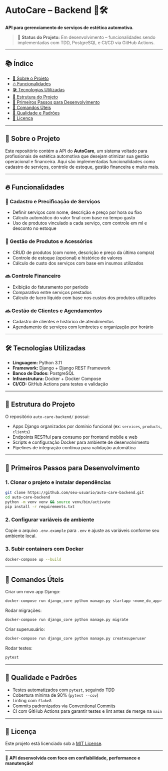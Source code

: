 # **AutoCare – Backend** 🚗🛠️

**API para gerenciamento de serviços de estética automotiva.**

> 🚧 **Status do Projeto:** Em desenvolvimento – funcionalidades sendo implementadas com TDD, PostgreSQL e CI/CD via GitHub Actions.

---

## 📚 Índice

- [📌 Sobre o Projeto](#-sobre-o-projeto)
- [🔥 Funcionalidades](#-funcionalidades)
- [🛠️ Tecnologias Utilizadas](#️-tecnologias-utilizadas)
- [📂 Estrutura do Projeto](#-estrutura-do-projeto)
- [🚀 Primeiros Passos para Desenvolvimento](#-primeiros-passos-para-desenvolvimento)
- [🔧 Comandos Úteis](#-comandos-úteis)
- [🧪 Qualidade e Padrões](#-qualidade-e-padrões)
- [📄 Licença](#-licença)

---

## 📌 Sobre o Projeto

Este repositório contém a API do **AutoCare**, um sistema voltado para profissionais de estética automotiva que desejam otimizar sua gestão operacional e financeira. Aqui são implementadas funcionalidades como cadastro de serviços, controle de estoque, gestão financeira e muito mais.

---

## 🔥 Funcionalidades

### 🚧 **Cadastro e Precificação de Serviços**
- Definir serviços com nome, descrição e preço por hora ou fixo  
- Cálculo automático do valor final com base no tempo gasto  
- Uso de produtos vinculado a cada serviço, com controle em ml e desconto no estoque  

### 🚧 **Gestão de Produtos e Acessórios**
- CRUD de produtos (com nome, descrição e preço da última compra)  
- Controle de estoque (opcional) e histórico de valores  
- Cálculo de custo dos serviços com base em insumos utilizados  

### 🔜 **Controle Financeiro**
- Exibição do faturamento por período  
- Comparativo entre serviços prestados  
- Cálculo de lucro líquido com base nos custos dos produtos utilizados  

### 🔜 **Gestão de Clientes e Agendamentos**
- Cadastro de clientes e histórico de atendimentos  
- Agendamento de serviços com lembretes e organização por horário  

---

## 🛠️ Tecnologias Utilizadas

- **Linguagem:** Python 3.11  
- **Framework:** Django + Django REST Framework  
- **Banco de Dados:** PostgreSQL  
- **Infraestrutura:** Docker + Docker Compose  
- **CI/CD:** GitHub Actions para testes e validação

---

## 📂 Estrutura do Projeto

O repositório `auto-care-backend/` possui:

- Apps Django organizados por domínio funcional (ex: `services`, `products`, `clients`)
- Endpoints RESTful para consumo por frontend mobile e web
- Scripts e configuração Docker para ambiente de desenvolvimento
- Pipelines de integração contínua para validação automática

---

## 🚀 Primeiros Passos para Desenvolvimento

### 1. Clonar o projeto e instalar dependências
```bash
git clone https://github.com/seu-usuario/auto-care-backend.git
cd auto-care-backend
python -m venv venv && source venv/bin/activate
pip install -r requirements.txt
```

### 2. Configurar variáveis de ambiente
Copie o arquivo `.env.example` para `.env` e ajuste as variáveis conforme seu ambiente local.

### 3. Subir containers com Docker
```bash
docker-compose up --build
```

---

## 🔧 Comandos Úteis

Criar um novo app Django:
```bash
docker-compose run django_core python manage.py startapp <nome_do_app>
```

Rodar migrações:
```bash
docker-compose run django_core python manage.py migrate
```

Criar superusuário:
```bash
docker-compose run django_core python manage.py createsuperuser
```

Rodar testes:
```bash
pytest
```

---

## 🧪 Qualidade e Padrões

- Testes automatizados com `pytest`, seguindo TDD  
- Cobertura mínima de 90% (`pytest --cov`)  
- Linting com `flake8`  
- Commits padronizados via [Conventional Commits](https://www.conventionalcommits.org/)  
- CI com GitHub Actions para garantir testes e lint antes de merge na `main`  

---

## 📄 Licença

Este projeto está licenciado sob a [MIT License](LICENSE).

---

🌟 **API desenvolvida com foco em confiabilidade, performance e manutenção!**